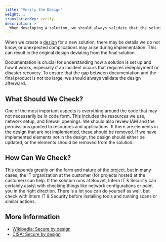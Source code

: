 ```yaml
---
title: "Verify the Design"
weight: 1
translationKey: verify
description: >
  When developing a solution, we should always validate that the solution adheres to the design. If it deviates, we must either correct the solution or update the design.
---
```


When we create a [design](design/system-diagrams-and-drawings/) for a new solution, there may be details we do not know, or unexpected complications may arise during implementation. This can result in the original design deviating from the final solution.

Documentation is crucial for understanding how a solution is set up and how it works, especially if an incident occurs that requires redeployment or disaster recovery. To ensure that the gap between documentation and the final product is not too large, we should always validate the design afterward.

## What Should We Check?
One of the most important aspects is everything around the code that may not necessarily be in code form. This includes the resources we use, network setup, and firewall openings. We should also review IAM and the permissions granted to resources and applications. If there are elements in the design that are not implemented, these should be removed. If we have implemented elements not in the design, the design should either be updated, or the elements should be removed from the solution.

## How Can We Check?
This depends greatly on the form and nature of the project, but in many cases, the IT organization at the customer (for projects hosted at the customer) can help. If the solution runs at Bouvet, Intern IT & Security can certainly assist with checking things like network configurations or point you in the right direction. There is a lot you can do yourself as well, but check with Intern IT & Security before installing tools and running scans or similar actions.

## More Information
* [Wikipedia: Secure by design](https://en.wikipedia.org/wiki/Secure_by_design)
* [CISA: Secure by design](https://www.cisa.gov/securebydesign)
